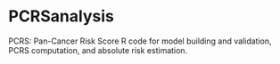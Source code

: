 # PCRSanalysis
PCRS: Pan-Cancer Risk Score 
R code for model building and validation, PCRS computation, and absolute risk estimation. 
